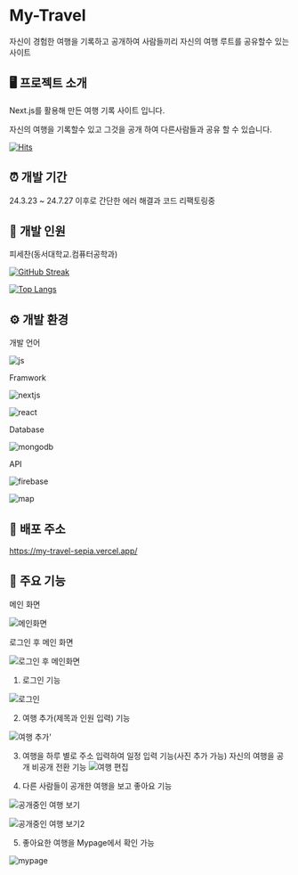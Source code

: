 # My-Travel

자신이 경험한 여행을 기록하고 공개하여 사람들끼리 자신의 여행 루트를 공유할수 있는 사이트

## 🖥️ 프로젝트 소개

Next.js를 활용해 만든 여행 기록 사이트 입니다.

자신의 여행을 기록할수 있고 그것을 공개 하여 다른사람들과 공유 할 수 있습니다.

[![Hits](https://hits.seeyoufarm.com/api/count/incr/badge.svg?url=https%3A%2F%2Fgithub.com%2Fleaftha%2Fmy-travel&count_bg=%2379C83D&title_bg=%23555555&icon=&icon_color=%23E7E7E7&title=hits&edge_flat=false)](https://hits.seeyoufarm.com)

## ⏰ 개발 기간

24.3.23 ~ 24.7.27 이후로 간단한 에러 해결과 코드 리팩토링중

## 🧑 개발 인원

피세찬(동서대학교.컴퓨터공학과)

[![GitHub Streak](https://streak-stats.demolab.com?user=leaftha)](https://git.io/streak-stats)

[![Top Langs](https://github-readme-stats.vercel.app/api/top-langs/?username=leaftha)](https://github.com/anuraghazra/github-readme-stats)

## ⚙️ 개발 환경

개발 언어

![js](https://img.shields.io/badge/JavaScript-F7DF1E?style=for-the-badge&logo=JavaScript&logoColor=white)

Framwork

![nextjs](https://img.shields.io/badge/Next.js-000?logo=nextdotjs&logoColor=fff&style=for-the-badge)

![react](https://img.shields.io/badge/React-20232A?style=for-the-badge&logo=react&logoColor=61DAFB)

Database

![mongodb](https://img.shields.io/badge/MongoDB-4EA94B?style=for-the-badge&logo=mongodb&logoColor=white)

API

![firebase](https://img.shields.io/badge/Firebase-039BE5?style=for-the-badge&logo=Firebase&logoColor=white)

![map](https://img.shields.io/badge/Google_Cloud-4285F4?style=for-the-badge&logo=google-cloud&logoColor=white)

## 🔗 배포 주소

https://my-travel-sepia.vercel.app/

## 📌 주요 기능

메인 화면

![메인화면](https://github.com/user-attachments/assets/26d7144f-9090-4df0-acec-da6d8d535064)

로그인 후 메인 화면

![로그인 후 메인화면](https://github.com/user-attachments/assets/6085d01f-5c41-4556-b050-522420edfef9)

1. 로그인 기능

![로그인](https://github.com/user-attachments/assets/00953b11-a744-4c6b-90ea-8b91c1ebc3cc)

2. 여행 추가(제목과 인원 입력) 기능

![여행 추가'](https://github.com/user-attachments/assets/9274b874-8df8-4f69-acf4-1cf13a7f6f13)

3. 여행을 하루 별로 주소 입력하여 일정 입력 기능(사진 추가 가능)
   자신의 여행을 공개 비공개 전환 기능
   ![여행 편집](https://github.com/user-attachments/assets/2df03531-e714-40a4-bf17-60279f954085)

4. 다른 사람들이 공개한 여행을 보고 좋아요 기능

![공개중인 여행 보기](https://github.com/user-attachments/assets/9a54bc80-fc2f-4f45-bfc7-88cff85b21d1)

![공개중인 여행 보기2](https://github.com/user-attachments/assets/3e5091ec-610e-4ba7-8de7-c2c525c3449e)

5. 좋아요한 여행을 Mypage에서 확인 가능

![mypage](https://github.com/user-attachments/assets/13e70eaa-26e2-4158-acb4-c32a964aeb9e)
